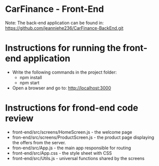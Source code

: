 # CarFinance - Front-End
Note: The back-end application can be found in: https://github.com/jeanniehe236/CarFinance-BackEnd.git
# Instructions for running the front-end application
* Write the following commands in the project folder: 
  *  npm install
  *  npm start
* Open a browser and go to: [http://localhost:3000](http://localhost:3000)

# Instructions for frond-end code review
* front-end/src/screens/HomeScreen.js - the welcome page
* fron-end/src/screens/ProductScreen.js - the product page displaying the offers from the server.
* fron-end/src/App.js - the main app responsible for routing
* front-end/src/App.css - the style sheet with CSS 
* front-end/src/Utils.js - universal functions shared by the screens
